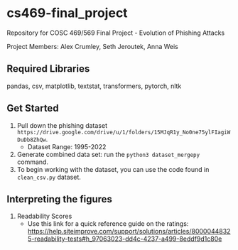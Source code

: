# cs469-final_project
Repository for COSC 469/569 Final Project - Evolution of Phishing Attacks

Project Members: Alex Crumley, Seth Jeroutek, Anna Weis

## Required Libraries
pandas, csv, matplotlib, textstat, transformers, pytorch, nltk

## Get Started

1. Pull down the phishing dataset `https://drive.google.com/drive/u/1/folders/15MJqR1y_No0ne75ylFIagiWDuDb8ZhQw`.
    - Dataset Range: 1995-2022
2. Generate combined data set: run the `python3 dataset_mergepy` command.
3. To begin working with the dataset, you can use the code found in `clean_csv.py` dataset.

## Interpreting the figures
1. Readability Scores
    - Use this link for a quick reference guide on the ratings: https://help.siteimprove.com/support/solutions/articles/80000448325-readability-tests#h_97063023-dd4c-4237-a499-8eddf9d1c80e

